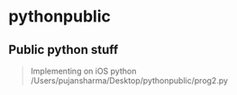 # pythonpublic
## Public python stuff
> Implementing on iOS
> python /Users/pujansharma/Desktop/pythonpublic/prog2.py

